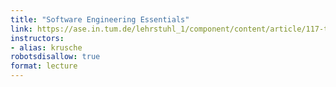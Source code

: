 ```yaml
---
title: "Software Engineering Essentials"
link: https://ase.in.tum.de/lehrstuhl_1/component/content/article/117-teaching/wt1617/871-seecx-winter-17-18?Itemid=115
instructors:
- alias: krusche
robotsdisallow: true
format: lecture
---
```

